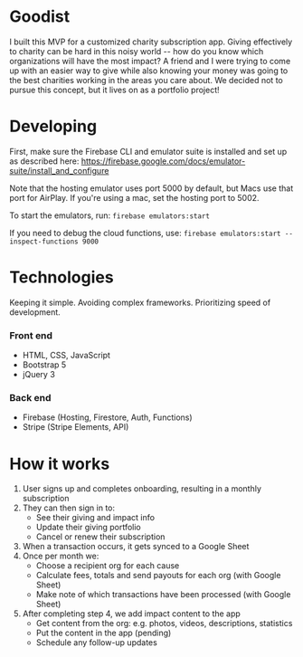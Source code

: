 # Goodist
I built this MVP for a customized charity subscription app. Giving effectively to charity can be hard in this noisy world -- how do you know which organizations will have the most impact? A friend and I were trying to come up with an easier way to give while also knowing your money was going to the best charities working in the areas you care about. We decided not to pursue this concept, but it lives on as a portfolio project!

# Developing
First, make sure the Firebase CLI and emulator suite is installed and set up as described here: https://firebase.google.com/docs/emulator-suite/install_and_configure

Note that the hosting emulator uses port 5000 by default, but Macs use that port for AirPlay. If you're using a mac, set the hosting port to 5002.

To start the emulators, run: `firebase emulators:start`

If you need to debug the cloud functions, use: `firebase emulators:start --inspect-functions 9000`

# Technologies
Keeping it simple. Avoiding complex frameworks. Prioritizing speed of development.

### Front end 
- HTML, CSS, JavaScript
- Bootstrap 5
- jQuery 3

### Back end
- Firebase (Hosting, Firestore, Auth, Functions)
- Stripe (Stripe Elements, API)

# How it works
1. User signs up and completes onboarding, resulting in a monthly subscription
2. They can then sign in to:
   - See their giving and impact info
   - Update their giving portfolio
   - Cancel or renew their subscription
3. When a transaction occurs, it gets synced to a Google Sheet
4. Once per month we:
   - Choose a recipient org for each cause
   - Calculate fees, totals and send payouts for each org (with Google Sheet)
   - Make note of which transactions have been processed (with Google Sheet)
5. After completing step 4, we add impact content to the app
   - Get content from the org: e.g. photos, videos, descriptions, statistics
   - Put the content in the app (pending)
   - Schedule any follow-up updates